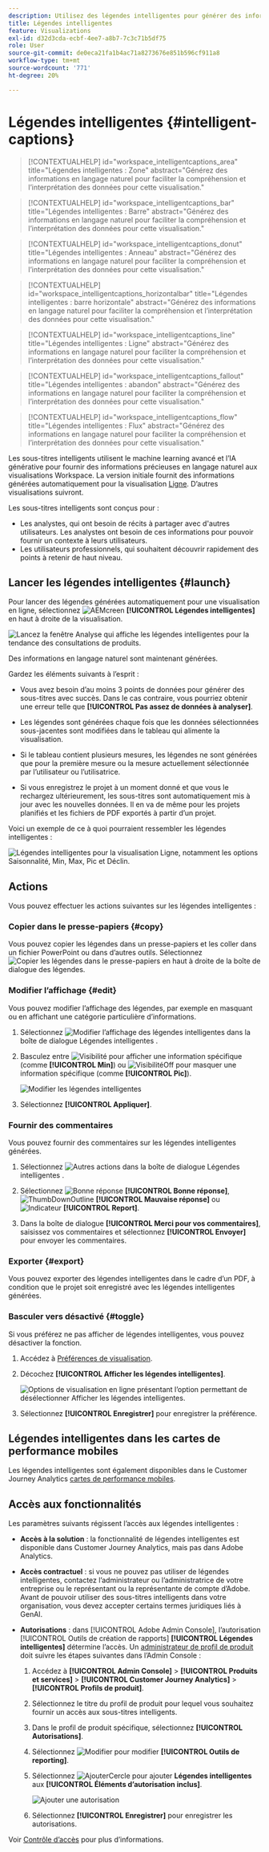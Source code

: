 ```yaml
---
description: Utilisez des légendes intelligentes pour générer des informations en langage naturel afin de faire apparaître les tendances dans les visualisations.
title: Légendes intelligentes
feature: Visualizations
exl-id: d32d3cda-ecbf-4ee7-a8b7-7c3c71b5df75
role: User
source-git-commit: de0eca21fa1b4ac71a8273676e851b596cf911a8
workflow-type: tm+mt
source-wordcount: '771'
ht-degree: 20%

---
```


# Légendes intelligentes {#intelligent-captions}

<!-- markdownlint-disable MD034 -->

>[!CONTEXTUALHELP]
>id="workspace_intelligentcaptions_area"
>title="Légendes intelligentes : Zone"
>abstract="Générez des informations en langage naturel pour faciliter la compréhension et l’interprétation des données pour cette visualisation."

<!-- markdownlint-enable MD034 -->

<!-- markdownlint-disable MD034 -->

>[!CONTEXTUALHELP]
>id="workspace_intelligentcaptions_bar"
>title="Légendes intelligentes : Barre"
>abstract="Générez des informations en langage naturel pour faciliter la compréhension et l’interprétation des données pour cette visualisation."

<!-- markdownlint-enable MD034 -->

<!-- markdownlint-disable MD034 -->

>[!CONTEXTUALHELP]
>id="workspace_intelligentcaptions_donut"
>title="Légendes intelligentes : Anneau"
>abstract="Générez des informations en langage naturel pour faciliter la compréhension et l’interprétation des données pour cette visualisation."

<!-- markdownlint-enable MD034 -->

<!-- markdownlint-disable MD034 -->

>[!CONTEXTUALHELP]
>id="workspace_intelligentcaptions_horizontalbar"
>title="Légendes intelligentes : barre horizontale"
>abstract="Générez des informations en langage naturel pour faciliter la compréhension et l’interprétation des données pour cette visualisation."

<!-- markdownlint-enable MD034 -->

<!-- markdownlint-disable MD034 -->

>[!CONTEXTUALHELP]
>id="workspace_intelligentcaptions_line"
>title="Légendes intelligentes : Ligne"
>abstract="Générez des informations en langage naturel pour faciliter la compréhension et l’interprétation des données pour cette visualisation."

<!-- markdownlint-enable MD034 -->

<!-- markdownlint-disable MD034 -->

>[!CONTEXTUALHELP]
>id="workspace_intelligentcaptions_fallout"
>title="Légendes intelligentes : abandon"
>abstract="Générez des informations en langage naturel pour faciliter la compréhension et l’interprétation des données pour cette visualisation."

<!-- markdownlint-enable MD034 -->

<!-- markdownlint-disable MD034 -->

>[!CONTEXTUALHELP]
>id="workspace_intelligentcaptions_flow"
>title="Légendes intelligentes : Flux"
>abstract="Générez des informations en langage naturel pour faciliter la compréhension et l’interprétation des données pour cette visualisation."

<!-- markdownlint-enable MD034 -->

Les sous-titres intelligents utilisent le machine learning avancé et l’IA générative pour fournir des informations précieuses en langage naturel aux visualisations Workspace. La version initiale fournit des informations générées automatiquement pour la visualisation [Ligne](line.md). D’autres visualisations suivront.

Les sous-titres intelligents sont conçus pour :

* Les analystes, qui ont besoin de récits à partager avec d&#39;autres utilisateurs. Les analystes ont besoin de ces informations pour pouvoir fournir un contexte à leurs utilisateurs.
* Les utilisateurs professionnels, qui souhaitent découvrir rapidement des points à retenir de haut niveau.

## Lancer les légendes intelligentes {#launch}

Pour lancer des légendes générées automatiquement pour une visualisation en ligne, sélectionnez ![AEMcreen](/help/assets/icons/AI.svg) **[!UICONTROL Légendes intelligentes]** en haut à droite de la visualisation.

![Lancez la fenêtre Analyse qui affiche les légendes intelligentes pour la tendance des consultations de produits. ](assets/intell-caps-1.png)

Des informations en langage naturel sont maintenant générées.

Gardez les éléments suivants à l’esprit :

* Vous avez besoin d’au moins 3 points de données pour générer des sous-titres avec succès. Dans le cas contraire, vous pourriez obtenir une erreur telle que **[!UICONTROL Pas assez de données à analyser]**.

* Les légendes sont générées chaque fois que les données sélectionnées sous-jacentes sont modifiées dans le tableau qui alimente la visualisation.

* Si le tableau contient plusieurs mesures, les légendes ne sont générées que pour la première mesure ou la mesure actuellement sélectionnée par l’utilisateur ou l’utilisatrice.

* Si vous enregistrez le projet à un moment donné et que vous le rechargez ultérieurement, les sous-titres sont automatiquement mis à jour avec les nouvelles données. Il en va de même pour les projets planifiés et les fichiers de PDF exportés à partir d’un projet.

Voici un exemple de ce à quoi pourraient ressembler les légendes intelligentes :

![Légendes intelligentes pour la visualisation Ligne, notamment les options Saisonnalité, Min, Max, Pic et Déclin.](assets/captions.png)

## Actions

Vous pouvez effectuer les actions suivantes sur les légendes intelligentes :

### Copier dans le presse-papiers {#copy}

Vous pouvez copier les légendes dans un presse-papiers et les coller dans un fichier PowerPoint ou dans d’autres outils. Sélectionnez ![Copier les légendes dans le presse-papiers](/help/assets/icons/Copy.svg) en haut à droite de la boîte de dialogue des légendes.

### Modifier l’affichage {#edit}

Vous pouvez modifier l’affichage des légendes, par exemple en masquant ou en affichant une catégorie particulière d’informations.

1. Sélectionnez ![Modifier l’affichage des légendes intelligentes](/help/assets/icons/EditInLight.svg) dans la boîte de dialogue Légendes intelligentes .

1. Basculez entre ![Visibilité](/help/assets/icons/Visibility.svg) pour afficher une information spécifique (comme **[!UICONTROL Min]**) ou ![VisibilitéOff](/help/assets/icons/VisibilityOff.svg) pour masquer une information spécifique (comme **[!UICONTROL Pic]**).

   ![Modifier les légendes intelligentes](assets/edit-intelligent-captions.png)

1. Sélectionnez **[!UICONTROL Appliquer]**.


### Fournir des commentaires

Vous pouvez fournir des commentaires sur les légendes intelligentes générées.

1. Sélectionnez ![Autres actions](/help/assets/icons/More.svg) dans la boîte de dialogue Légendes intelligentes .

1. Sélectionnez ![Bonne réponse](/help/assets/icons/ThumbUpOutline.svg) **[!UICONTROL Bonne réponse]**, ![ThumbDownOutline](/help/assets/icons/ThumbDownOutline.svg) **[!UICONTROL Mauvaise réponse]** ou ![Indicateur](/help/assets/icons/Flag.svg) **[!UICONTROL Report]**.

1. Dans la boîte de dialogue **[!UICONTROL Merci pour vos commentaires]**, saisissez vos commentaires et sélectionnez **[!UICONTROL Envoyer]** pour envoyer les commentaires.

### Exporter {#export}

Vous pouvez exporter des légendes intelligentes dans le cadre d’un PDF, à condition que le projet soit enregistré avec les légendes intelligentes générées.

### Basculer vers désactivé {#toggle}

Si vous préférez ne pas afficher de légendes intelligentes, vous pouvez désactiver la fonction.

1. Accédez à [Préférences de visualisation](/help/analysis-workspace/user-preferences.md#visualizations-preferences).
1. Décochez **[!UICONTROL Afficher les légendes intelligentes]**.

   ![Options de visualisation en ligne présentant l’option permettant de désélectionner Afficher les légendes intelligentes.](assets/toggle-captions.png)

1. Sélectionnez **[!UICONTROL Enregistrer]** pour enregistrer la préférence.


## Légendes intelligentes dans les cartes de performance mobiles

Les légendes intelligentes sont également disponibles dans le Customer Journey Analytics [cartes de performance mobiles](https://experienceleague.adobe.com/fr/docs/analytics-platform/using/cja-dashboards/manage-scorecard#captions).

## Accès aux fonctionnalités

Les paramètres suivants régissent l’accès aux légendes intelligentes :

* **Accès à la solution** : la fonctionnalité de légendes intelligentes est disponible dans Customer Journey Analytics, mais pas dans Adobe Analytics.

* **Accès contractuel** : si vous ne pouvez pas utiliser de légendes intelligentes, contactez l’administrateur ou l’administratrice de votre entreprise ou le représentant ou la représentante de compte d’Adobe. Avant de pouvoir utiliser des sous-titres intelligents dans votre organisation, vous devez accepter certains termes juridiques liés à GenAI.

* **Autorisations** : dans [!UICONTROL Adobe Admin Console], l’autorisation [!UICONTROL Outils de création de rapports] **[!UICONTROL Légendes intelligentes]** détermine l’accès. Un [administrateur de profil de produit](https://helpx.adobe.com/fr/enterprise/using/manage-product-profiles.html) doit suivre les étapes suivantes dans l’Admin Console  :
   1. Accédez à **[!UICONTROL Admin Console]** > **[!UICONTROL Produits et services]** > **[!UICONTROL Customer Journey Analytics]** > **[!UICONTROL Profils de produit]**.
   1. Sélectionnez le titre du profil de produit pour lequel vous souhaitez fournir un accès aux sous-titres intelligents.
   1. Dans le profil de produit spécifique, sélectionnez **[!UICONTROL Autorisations]**.
   1. Sélectionnez ![Modifier](/help/assets/icons/Edit.svg) pour modifier **[!UICONTROL Outils de reporting]**.
   1. Sélectionnez ![AjouterCercle](/help/assets/icons/AddCircle.svg) pour ajouter **Légendes intelligentes** aux **[!UICONTROL Éléments d’autorisation inclus]**.

      ![Ajouter une autorisation](./assets/intelligent-captions-permissions.png)

   1. Sélectionnez **[!UICONTROL Enregistrer]** pour enregistrer les autorisations.

Voir [Contrôle d’accès](/help/technotes/access-control.md#access-control) pour plus d’informations.
